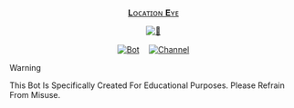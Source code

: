 <div align="center">

   [𝐋ᴏᴄᴀᴛɪᴏɴ 𝐄ʏᴇ](https://telegram.me/QuinxSpyBot)

   [![👀](https://github.com/QuinxSpyBot/LocationEye/blob/main/rsc/quinxspybot1.jpg)](https://telegram.me/QuinxSpyBot)


   [![Bot](https://img.shields.io/badge/Bot-2CA5E0?style=for-the-badge&logo=telegram&logoColor=white)](https://telegram.me/QuinxSpyBot)ㅤ [![Channel](https://img.shields.io/badge/Channel-2CA5E0?style=for-the-badge&logo=telegram&logoColor=white)](https://telegram.me/QuinxNetwork)

</div>

> [!WARNING]
> This Bot Is Specifically Created For Educational Purposes. Please Refrain From Misuse.
> 
